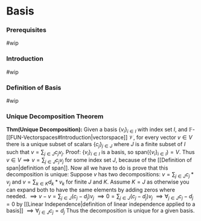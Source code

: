 # Basis
### Prerequisites
#wip
### Introduction
#wip
### Definition of Basis
#wip

### Unique Decomposition Theorem
**Thm(Unique Decomposition):** Given a basis $\{v_i\}_{i\in I}$  with index set $I$, and  $\mathbb{F}$-[[FUN-Vectorspaces#Introduction|vectorspace]] $\mathcal{V}$, for every vector $v \in V$ there is a unique subset of scalars $\{c_j\}_{j\in J}$ where $J$ is a finite subset of $I$ such that $v=\sum_{j\in J}c_j v_j$.
	Proof: $\{v_i\}_{i \in I}$ is a basis, so $\text{span}(\{v_i\}_{i\in I})=V$. Thus $v \in V \implies v = \sum_{j \in J} c_j v_j$ for some index set $J$, because of the [[Definition of span|definition of span]]. Now all we have to do is prove that this decomposition is unique:
		Suppose $v$ has two decompositions: $v=\sum_{j\in J} c_j *v_j$ and $v=\sum_{k\in K} d_k *v_k$  for finite $J$ and $K$. Assume $K = J$ as otherwise you can expand both to have the same elements by adding zeros where needed.
		$\implies v-v=\sum_{j\in J}(c_j-d_j)v_j$
		$\implies 0=\sum_{j\in J}{(c_j-d_j)}v_j$
		$\implies \forall_{j \in J} c_j-d_j =0$ by [[Linear Independence|definition of linear independence applied to a basis]]
		$\implies \forall_{j\in J} c_j=d_j$ 
		Thus the decomposition is unique for a given basis.   
